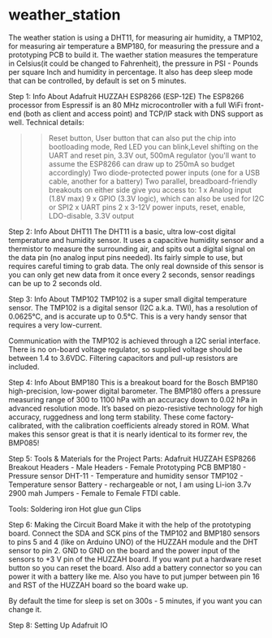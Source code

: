 # weather_station

The weather station is using a DHT11, for measuring air humidity, a TMP102, for measuring air temperature a BMP180, for measuring the pressure and a prototyping PCB to build it.
The waether station measures the temperature in Celsius(it could be changed to Fahrenheit), the pressure in PSI - Pounds per square Inch and humidity in percentage. It also has deep sleep mode that can be controlled, by default is set on 5 minutes.

Step 1: Info About Adafruit HUZZAH ESP8266 (ESP-12E)
The ESP8266 processor from Espressif is an 80 MHz microcontroller with a full WiFi front-end (both as client and access point) and TCP/IP stack with DNS support as well.
Technical details:

>>Reset button,
>>User button that can also put the chip into bootloading mode,
>>Red LED you can blink,Level shifting on the UART and reset pin,
>>3.3V out,
>>500mA regulator (you'll want to assume the ESP8266 can draw up to 250mA so budget accordingly)
>>Two diode-protected power inputs (one for a USB cable, another for a battery)
>>Two parallel, breadboard-friendly breakouts on either side give you access to:
>>1 x Analog input (1.8V max)
>>9 x GPIO (3.3V logic), which can also be used for I2C or SPI2 x UART pins
>>2 x 3-12V power inputs,
>>reset,
>>enable,
>>LDO-disable,
>>3.3V output


Step 2: Info About DHT11
The DHT11 is a basic, ultra low-cost digital temperature and humidity sensor. It uses a capacitive humidity sensor and a thermistor to measure the surrounding air, and spits out a digital signal on the data pin (no analog input pins needed). Its fairly simple to use, but requires careful timing to grab data. The only real downside of this sensor is you can only get new data from it once every 2 seconds, sensor readings can be up to 2 seconds old.


Step 3: Info About TMP102
TMP102 is a super small digital temperature sensor. The TMP102 is a digital sensor (I2C a.k.a. TWI), has a resolution of 0.0625°C, and is accurate up to 0.5°C. This is a very handy sensor that requires a very low-current.

Communication with the TMP102 is achieved through a I2C serial interface. There is no on-board voltage regulator, so supplied voltage should be between 1.4 to 3.6VDC. Filtering capacitors and pull-up resistors are included.


Step 4: Info About BMP180
This is a breakout board for the Bosch BMP180 high-precision, low-power digital barometer. The BMP180 offers a pressure measuring range of 300 to 1100 hPa with an accuracy down to 0.02 hPa in advanced resolution mode. It’s based on piezo-resistive technology for high accuracy, ruggedness and long term stability. These come factory-calibrated, with the calibration coefficients already stored in ROM. What makes this sensor great is that it is nearly identical to its former rev, the BMP085!


Step 5: Tools & Materials for the Project
Parts:
Adafruit HUZZAH ESP8266 Breakout 
Headers - Male 
Headers - Female 
Prototyping PCB
BMP180 - Pressure sensor
DHT-11 - Temperature and humidity sensor 
TMP102 - Temperature sensor
Battery - rechargeable or not, I am using Li-ion 3.7v 2900 mah
Jumpers - Female to Female
FTDI cable.

Tools:
Soldering iron
Hot glue gun
Clips


Step 6: Making the Circuit Board
Make it with the help of the prototyping board. Connect the SDA and SCK pins of the TMP102 and BMP180 sensors to pins 5 and 4 (like on Arduino UNO) of the HUZZAH module and the DHT sensor to pin 2. GND to GND on the board and the power input of the sensors to +3 V pin of the HUZZAH board. If you want put a hardware reset button so you can reset the board. Also add a battery connector so you can power it with a battery like me. Also you have to put jumper between pin 16 and RST of the HUZZAH board so the board wake up.

By default the time for sleep is set on 300s - 5 minutes, if you want you can change it.



Step 8: Setting Up Adafruit IO




